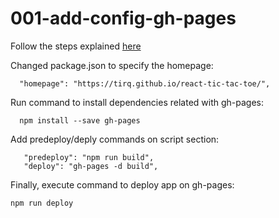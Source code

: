# 001-add-config-gh-pages

Follow the steps explained [here](https://facebook.github.io/create-react-app/docs/deployment#github-pages-https-pagesgithubcom)

Changed package.json to specify the homepage:
```
  "homepage": "https://tirq.github.io/react-tic-tac-toe/",
```

Run command to install dependencies related with gh-pages:
```
  npm install --save gh-pages
```

Add predeploy/deply commands on script section:
```
   "predeploy": "npm run build",
   "deploy": "gh-pages -d build",
```

Finally, execute command to deploy app on gh-pages:
```
npm run deploy
```